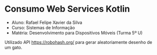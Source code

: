 # Consumo Web Services Kotlin

- Aluno: Rafael Felipe Xavier da Silva
- Curso: Sistemas de Informação
- Matéria: Desenvolvimento para Dispositivos Móveis (Turma 5º U)

Utilizado API https://robohash.org/ para gerar aleatoriamente desenho de um gato.
